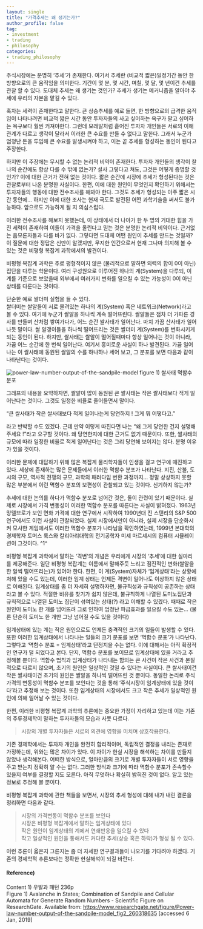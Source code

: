 ```yaml
---
layout: single
title: "가격추세는 왜 생기는가?"
author_profile: false
tag: 
- investment
- trading
- philosophy
categories: 
- trading_philosophy
---
```


주식시장에는 분명히 ‘추세’가 존재한다. 여기서 추세란 (비교적 짧은)일정기간 동안 한 방향으로의 큰 움직임을 의미한다. 
기간이 몇 분, 몇 시간, 며칠, 몇 달, 몇 년이건 추세를 관찰 할 수 있다. 도대체 추세는 왜 생기는 것인가? 
추세가 생기는 메커니즘을 알아야 추세에 우리의 자본을 맡길 수 있다.  
  
혹자는 세력이 존재한다고 말한다. 큰 상승추세를 예로 들면, 한 방향으로의 급격한 움직임이 나타나려면 
비교적 짧은 시간 동안 투자자들의 사고 싶어하는 욕구가 팔고 싶어하는 욕구보다 훨씬 커져야한다. 그런데 모래알처럼 흩어진 투자자 
개인들은 서로의 이해관계가 다르고 생각이 달라서 이러한 큰 수요를 만들 수 없다고 말한다. 
그래서 누군가 엄청난 돈을 투입해 큰 수요를 발생시켜야 하고, 이는 곧 추세를 형성하는 동인이 된다고 주장한다.  
  
하지만 이 주장에는 무시할 수 없는 논리적 비약이 존재한다. 투자자 개인들의 생각이 찰나의 순간에도 항상 다를 수 밖에 없는가? 
설사 그렇다고 쳐도, 그것은 어떻게 증명할 것인가? 이에 대한 근거가 전혀 없는 것이다. 짧은 순간에 시장에 추세가 형성된다는 것은 
관찰로부터 나온 분명한 사실이다. 한편, 이에 대한 원인이 무엇인지 확인하기 위해서는 투자자들의 행동에 대한 전수조사를 해봐야 한다. 
그것도 추세가 형성되는 아주 짧은 시간 동안에... 하지만 이에 대한 조사는 현재 극도로 발전된 어떤 과학기술을 써서도 불가능하다. 
앞으로도 가능하게 될 지 의심스럽다.  
  
이러한 전수조사를 해보지 못했는데, 이 상태에서 더 나아가 한 두 명의 거대한 힘을 가진 세력이 존재하여 
이들이 가격을 올린다고 믿는 것은 분명한 논리적 비약이다. 근거없는 음모론자들과 다를 바가 없다. 그렇다면 도대체 어떤 원인이 추세를 만드는 것일까? 
이 질문에 대한 정답은 신만이 알겠지만, 무지한 인간으로서 현재 그나마 의지해 볼 수 있는 것은 비평형 복잡계 과학에서의 발견이다.  
   
비평형 복잡계 과학은 주로 평형적이지 않은 (물리적으로 말하면 외력의 합이 0이 아닌) 집단을 다루는 학문이다. 
여러 구성원으로 이루어진 하나의 계(System)을 다루되, 이 계를 기준으로 보았을때 
외부에서 여러가지 변화를 일으킬 수 있는 가능성이 0이 아닌 상태를 다룬다는 것이다.  
  
단순한 예로 쌀더미 실험을 들 수 있다.  
쌀더미는 쌀알들이 서로 몰려있는 하나의 계(System) 혹은 네트워크(Network)라고 볼 수 있다. 
여기에 누군가 쌀알을 하나씩 계속 떨어뜨린다. 쌀알들은 점차 더 가파른 경사를 만들며 산처럼 쌓여가다가, 
어느 순간 쌀사태가 일어난다. 마치 가끔 산사태가 일어나듯 말이다. 쌀 알갱이들을 하나씩 떨어뜨리는 것은 쌀더미 계(System)를 
변화시키게 되는 동인이 된다. 하지만, 쌀사태는 쌀알이 떨어질때마다 항상 일어나는 것이 아니라, 가끔 어느 순간에 한 번씩 일어난다. 
여기서 흥미로운 사실이 하나 발견된다. 가끔 일어나는 이 쌀사태에 동원된 쌀알의 수를 하나하나 세어 보고, 
그 분포를 보면 다음과 같이 나타난다는 것이다.  
 
![power-law-number-output-of-the-sandpile-model](https://user-images.githubusercontent.com/34860302/50737944-c9268680-1211-11e9-8805-d4fe42526ea6.png)
figure 1) 쌀사태 멱함수 분포  
  
그래프의 내용을 요약하자면, 쌀알이 많이 동원된 큰 쌀사태는 작은 쌀사태보다 적게 일어난다는 것이다. 그것도 일정한 비율로 줄어들면서 말이다.  
  
“큰 쌀사태가 작은 쌀사태보다 적게 일어나는게 당연하지 ! 그게 뭐 어떻다고.”  
  
라고 반박할 수도 있겠다. 근데 만약 이렇게 따진다면 나는 “왜 그게 당연한 건지 설명해주세요 !”라고 요구할 것이다. 
왜 당연한지에 대한 근거도 없기 때문이다. 또한, 쌀사태의 규모에 따라 일정한 비율로 적게 일어난다는 것은 그리 당연해 보이지는 않다. 
분명 이유가 있을 것이다.  
  
이러한 문제에 대답하기 위해 많은 복잡계 물리학자들이 인생을 걸고 연구에 매진하고 있다. 
세상에 존재하는 많은 문제들에서 이러한 멱함수 분포가 나타난다. 지진, 산불, 도시의 규모, 역사적 전쟁의 규모, 과학의 패러다임 변환 과정까지… 
정말 상상하지 못할 많은 부분에서 이런 멱함수 분포의 보편성이 관찰되고 있는 것이다. 신기하지 않는가?  
  
추세에 대한 논의를 하다가 멱함수 분포로 넘어간 것은, 둘이 관련이 있기 때문이다. 실제로 시장에서 가격 변동성이 이러한 멱함수 분포를 따른다는 사실이 밝혀졌다. 
1963년 망델브로가 보인 면화 가격에 대한 연구에서 시작하여 1990년대 진 스탠리의 S&P 500 연구에서도 이런 사실이 관찰되었다. 
실제 시장에서만이 아니라, 실제 시장을 단순화시켜 모사한 게임에서도 이러한 멱함수 분포가 나타남을 확인하였는데, 
1999년 본대학의 경제학자 토머스 룩스와 칼리아리대학의 전기공학자 미셰 마르셰시의 컴퓨터 시뮬레이션이 그것이다. ^1^  
  
비평형 복잡계 과학에서 말하는 ‘격변’의 개념은 우리에게 시장의 ‘추세’에 대한 실마리를 제공해준다. 
일단 비평형 복잡계는 이름에서 말해주듯 느리고 점진적인 변화(쌀알을 한 알씩 떨어뜨리는)가 있어야 한다. 
한편, 이 계(System)자체가 ‘임계상태’라는 상황에 처해 있을 수도 있는데, 이러한 임계 상태는 언제든 격변이 일어나도 이상하지 않은 상태로 이해된다. 
임계상태를 좀 더 자세히 설명하자면, 불규칙성과 규칙성이 공존하는 상태라고 볼 수 있다.
적절한 비유를 찾기가 쉽지 않은데, 불규칙하게 나열된 도미노집단과 규칙적으로 나열된 도미노 집단이 섞여있는 상태(?) 라고 이해할 수 있겠다. 
때때로 작은 원인이 도미노 한 개를 넘어뜨려 그로 인하여 엄청난 파급효과를 일으킬 수도 있는… 
(물론 단순히 도미노 한 개만 그냥 넘어질 수도 있을 것이다)  
  
임계상태에 있는 계는 작은 원인으로도 언제든 충격적인 크기의 일들이 발생할 수 있다. 
또한 이러한 임계상태에서 나타나는 일들의 크기 분포를 보면 ‘멱함수 분포’가 나타난다. 
그렇다고 ‘멱함수 분포 = 임계상태’라고 단정지을 수는 없다. 이에 대해서는 아직 확정적인 연구가 덜 되었다고 본다. 
단지, 멱함수 분포를 보이므로 임계상태에 있을 거라고 추정해볼 뿐이다. 멱함수 법칙과 임계상태가 나타내는 함의는 
큰 사건이 작은 사건과 본질적으로 다르지 않으며, 초기의 원인은 일상적인 것일 수 있다는 사실이다. 
큰 쌀사태이건 작은 쌀사태이건 초기의 원인은 쌀알을 하나씩 떨어뜨린 것 뿐이다.
동일한 논리로 주식가격의 변동성이 멱함수 분포를 보인다는 것을 통해 ‘주식시장이 임계상태에 있을 것이다’라고 추정해 보는 것이다. 
또한 임계상태의 시장에서도 크고 작은 추세가 일상적인 원인에 의해 일어날 수 있는 것이다.  
  
한편, 이러한 비평형 복잡계 과학의 추론에는 중요한 가정이 자리하고 있는데 이는 기존의 주류경제학이 말하는 투자자들의 모습과 사뭇 다르다.  
  
> 시장의 개별 투자자들은 서로의 의견에 영향을 미치며 상호작용한다.  
  
기존 경제학에서는 투자자 개인을 완전히 합리적이며, 독립적인 결정을 내리는 존재로 가정하는데, 위와는 많은 차이가 있다. 
이 차이가 현실 시장을 해석하는 차이를 만들지 않았나 생각해본다. 어떠한 방식으로, 얼마만큼의 크기로 개별 투자자들이 
서로 영향을 주고 받는지 정확히 알 수는 없다. 그러한 방식과 크기에 따라 멱함수 분포가 존속할수 있을지 여부를 결정할 지도 모른다. 
아직 무엇하나 확실히 밝혀진 것이 없다. 알고 있는 정보로 추정해 볼 뿐이다.  
  
비평형 복잡계 과학에 관한 책들을 보면서, 시장의 추세 형성에 대해 내가 내린 결론을 정리하면 다음과 같다.  

> 시장의 가격변동이 멱함수 분포를 보인다  
> 시장은 비평형 복잡계에서 말하는 임계상태에 있다   
> 작은 원인이 임계상태의 계에서 연쇄반응을 일으킬 수 있다   
> 작고 일상적인 원인을 통해서도 커다란 추세(상승 혹은 하락)가 형성 될 수 있다.  
  
이런 추론이 옳은지 그른지는 좀 더 자세한 연구결과들이 나오기를 기다려야 하겠다. 기존의 경제학적 추론보다는 정확한 현실해석이 되길 바란다.  
 

#### Reference)  
Content 1) 우발과 패턴 236p  
Figure 1) Avalanche in States; Combination of Sandpile and Cellular Automata for Generate Random Numbers - Scientific Figure on ResearchGate. Available from: https://www.researchgate.net/figure/Power-law-number-output-of-the-sandpile-model_fig2_260318635 [accessed 6 Jan, 2019]  

